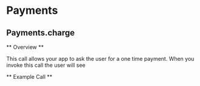 # Payments

## Payments.charge

** Overview **

This call allows your app to ask the user for a one time payment. When you invoke this call the user will see 



** Example Call **

